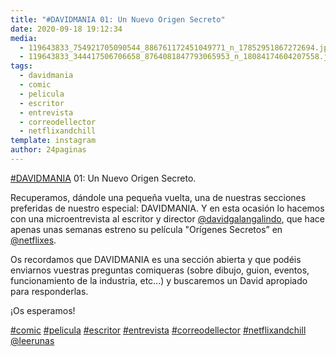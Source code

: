 ```yaml
---
title: "#DAVIDMANIA 01: Un Nuevo Origen Secreto"
date: 2020-09-18 19:12:34
media: 
  - 119643833_754921705090544_886761172451049771_n_17852951867272694.jpg
  - 119643833_344417506706658_8764081847793065953_n_18084174604207558.jpg
tags: 
  - davidmania
  - comic
  - pelicula
  - escritor
  - entrevista
  - correodellector
  - netflixandchill
template: instagram
author: 24paginas
---
```


[#DAVIDMANIA](/tags/davidmania) 01: Un Nuevo Origen Secreto.

Recuperamos, dándole una pequeña vuelta, una de nuestras secciones preferidas de nuestro especial: DAVIDMANIA. Y en esta ocasión lo hacemos con una microentrevista al escritor y director [@davidgalangalindo](https://instagram.com/davidgalangalindo), que hace apenas unas semanas estreno su película "Orígenes Secretos” en [@netflixes](https://instagram.com/netflixes).

Os recordamos que DAVIDMANIA es una sección abierta y que podéis enviarnos vuestras preguntas comiqueras (sobre dibujo, guion, eventos, funcionamiento de la industria, etc...) y buscaremos un David apropiado para responderlas.

¡Os esperamos!

[#comic](/tags/comic) [#pelicula](/tags/pelicula) [#escritor](/tags/escritor) [#entrevista](/tags/entrevista) [#correodellector](/tags/correodellector) [#netflixandchill](/tags/netflixandchill) [@leerunas](https://instagram.com/leerunas)
